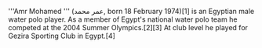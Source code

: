 '''Amr Mohamed ''' (عمر محمد, born 18 February 1974)[1] is an Egyptian male water polo player. As a member of Egypt's national water polo team he competed at the 2004 Summer Olympics.[2][3] At club level he played for Gezira Sporting Club in Egypt.[4]
